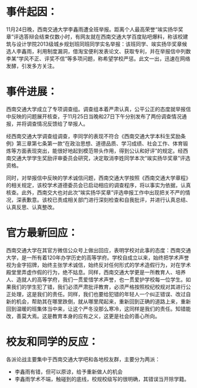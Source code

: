 
# 事件起因：


11月24日晚，西南交通大学李鑫雨遭全班举报。距离个人最高荣誉“竢实扬华奖章”评选答辩会结束仅数小时，有网友就在西南交通大学百度贴吧爆料，称该校建筑与设计学院2013级城乡规划班同班同学实名举报：该班同学、竢实扬华奖章候选人李鑫雨，利用制度漏洞，借淘宝便利发表论文、获取专利，并在举报信中列数李某“学风不正、评奖不信”等多项问题，称希望学校严惩。此文一出，迅速在网络发酵，引发多方关注。


# 事件进展：


西南交通大学成立了专项调查组。调查组本着严肃认真，公平公正的态度就举报信中反映的问题展开核查，于11月25日当晚和27日下午分别发布了两份调查情况通报，并将调查情况反馈给了举报人。

经西南交通大学调查组调查，李同学的表现不符合《西南交通大学本科生奖励条例》第三章第七条第一款“在政治思想、道德品质、学习成绩、社会工作、体育锻炼等方面表现突出，能很好地起到模范带头作用，得到公认和好评”的规定。经西南交通大学学生奖励评审委员会研究，决定取消李姓同学本次“竢实扬华奖章”评选资格。

同时，对举报信中反映的学术诚信问题，西南交通大学按照《西南交通大学章程》的相关规定，该校学术道德委员会已启动相应的调查程序，将以事实为依据，认真核查。此外，西南交大也对此次“竢实扬华奖章”评选申报工作中出现把关不严的情况，深表歉意。该校已责成相关部门进行深刻检查和自我批评，并进行认真总结、认真反思、认真整改。


# 官方最新回应：


西南交通大学在其官方微信公众号上做出回应，表明学校对此事的态度：西南交通大学，是一所有着120年办学历史的高等学府。学校自成立以来，始终把学术声誉视为金字招牌，始终主张学术诚信，始终反对任何形式的学术造假行为，对在学术殿堂里弄虚作假的行为，绝不姑息。同样，西南交通大学更是一所教育人、培养人、造就人的高等学府，我们一贯爱惜学术声誉，也一贯爱护学校每一位学生。如果我们的学生犯了错，我们必须严肃批评教育，必须严格按照校纪校规对其进行公正处理，这是我们的责任。同样，我们也要给犯错的年轻人一个纠正错误、改过自新的机会，帮助其在哪里跌倒，就从哪里爬起来，重新回到正确的道路上来，重新回到温暖的班集体当中来，让这个严冬没那么寒冷，这同样是我们的责任。知错能改，善莫大焉。这是教育本身的应有之义，这更是社会的善心所向。


# 校友和同学的反应：


各派论战主要集中于西南交通大学吧和各地校友群，主要分为两派：

* 李鑫雨有错，但可以原谅，给予重新做人的机会
* 李鑫雨学术不端，触碰到的底线，校规校级写的很明确，其错误当开除学籍。